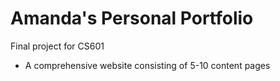 # Amanda's Personal Portfolio

Final project for CS601
- A comprehensive website consisting of 5-10 content pages